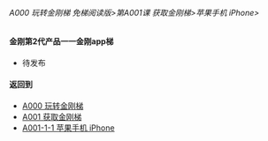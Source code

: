 ###### A000 玩转金刚梯 免梯阅读版>第A001课 获取金刚梯>苹果手机 iPhone>

#### 金刚第2代产品一一金刚app梯

- 待发布

#### 返回到
- [A000 玩转金刚梯](https://github.com/a2zitpro/web/blob/master/LadderFree/main.md)
- [A001 获取金刚梯](https://github.com/a2zitpro/web/blob/master/LadderFree/LadderGet/LadderGet.md)
- [A001-1-1 苹果手机 iPhone](https://github.com/a2zitpro/web/blob/master/LadderFree/LadderGet/Apple/iPhone/iPhone.md)




